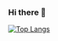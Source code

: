 ### Hi there 👋
<!-- [![Top Langs](https://github-readme-stats.vercel.app/api/top-langs/?username=pandarusly)](https://github.com/pandarusly/github-readme-stats) -->
[![Top Langs](https://github-readme-stats.vercel.app/api/top-langs/?username=pandarusly&layout=compact)](https://github.com/pandarusly/github-readme-stats)

<!--
**pandarusly/pandarusly** is a ✨ _special_ ✨ repository because its `README.md` (this file) appears on your GitHub profile.

Here are some ideas to get you started:

- 🔭 I’m currently working on ...
- 🌱 I’m currently learning ...
- 👯 I’m looking to collaborate on ...
- 🤔 I’m looking for help with ...
- 💬 Ask me about ...
- 📫 How to reach me: ...
- 😄 Pronouns: ...
- ⚡ Fun fact: ...
-->
